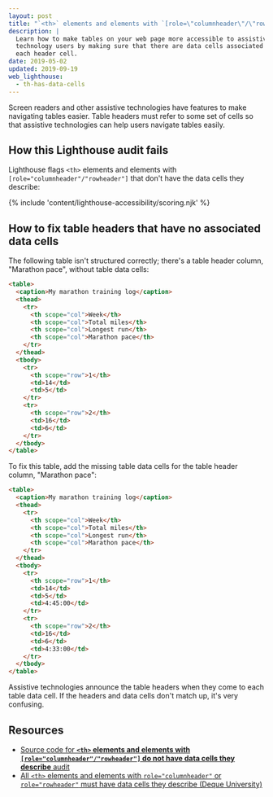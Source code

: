 ```yaml
---
layout: post
title: "`<th>` elements and elements with `[role=\"columnheader\"/\"rowheader\"]` do not have data cells they describe"
description: |
  Learn how to make tables on your web page more accessible to assistive
  technology users by making sure that there are data cells associated with
  each header cell.
date: 2019-05-02
updated: 2019-09-19
web_lighthouse:
  - th-has-data-cells
---
```


Screen readers and other assistive technologies
have features to make navigating tables easier.
Table headers must refer to some set of cells
so that assistive technologies can help users navigate tables easily.

## How this Lighthouse audit fails

Lighthouse flags `<th>` elements and elements with `[role="columnheader"/"rowheader"]`
that don't have the data cells they describe:

<!--
***Todo*** I cannot for the life of me get this audit to fail. I've tried all sorts of combinations of things.
For sure, empty columns don't fail. I've also had columns without headers, and they don't fail either.
I've removed scope, I've tried making the tables as confusing as possible, and the audit just doesn't fail.

<figure>
  <img src="td-headers-attr.png" alt="Lighthouse audit showing table headers do not have data cells">
</figure>
-->

{% include 'content/lighthouse-accessibility/scoring.njk' %}

## How to fix table headers that have no associated data cells

The following table isn't structured correctly;
there's a table header column, "Marathon pace", without table data cells:

```html
<table>
  <caption>My marathon training log</caption>
  <thead>
    <tr>
      <th scope="col">Week</th>
      <th scope="col">Total miles</th>
      <th scope="col">Longest run</th>
      <th scope="col">Marathon pace</th>
    </tr>
  </thead>
  <tbody>
    <tr>
      <th scope="row">1</th>
      <td>14</td>
      <td>5</td>
    </tr>
    <tr>
      <th scope="row">2</th>
      <td>16</td>
      <td>6</td>
    </tr>
  </tbody>
</table>
```

To fix this table,
add the missing table data cells for the table header column, "Marathon pace":


```html
<table>
  <caption>My marathon training log</caption>
  <thead>
    <tr>
      <th scope="col">Week</th>
      <th scope="col">Total miles</th>
      <th scope="col">Longest run</th>
      <th scope="col">Marathon pace</th>
    </tr>
  </thead>
  <tbody>
    <tr>
      <th scope="row">1</th>
      <td>14</td>
      <td>5</td>
      <td>4:45:00</td>
    </tr>
    <tr>
      <th scope="row">2</th>
      <td>16</td>
      <td>6</td>
      <td>4:33:00</td>
    </tr>
  </tbody>
</table>
```

Assistive technologies announce the table headers
when they come to each table data cell.
If the headers and data cells don't match up,
it's very confusing.

## Resources

- [Source code for **`<th>` elements and elements with `[role="columnheader"/"rowheader"]` do not have data cells they describe** audit](https://github.com/GoogleChrome/lighthouse/blob/master/core/audits/accessibility/th-has-data-cells.js)
- [All `<th>` elements and elements with `role="columnheader"` or `role="rowheader"` must have data cells they describe (Deque University)](https://dequeuniversity.com/rules/axe/3.3/th-has-data-cells)
